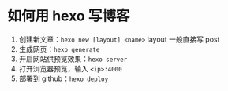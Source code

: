 # 如何用 hexo 写博客

1. 创建新文章：`hexo new [layout] <name>` layout 一般直接写 post
2. 生成网页：`hexo generate`
3. 开启网站供预览效果：`hexo server`
4. 打开浏览器预览，输入 `<ip>:4000`
5. 部署到 github：`hexo deploy`